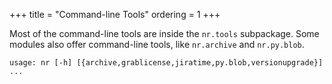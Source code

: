 +++
title = "Command-line Tools"
ordering = 1
+++

Most of the command-line tools are inside the `nr.tools` subpackage. Some
modules also offer command-line tools, like `nr.archive` and `nr.py.blob`.

```
usage: nr [-h] [{archive,grablicense,jiratime,py.blob,versionupgrade}] ...
```

